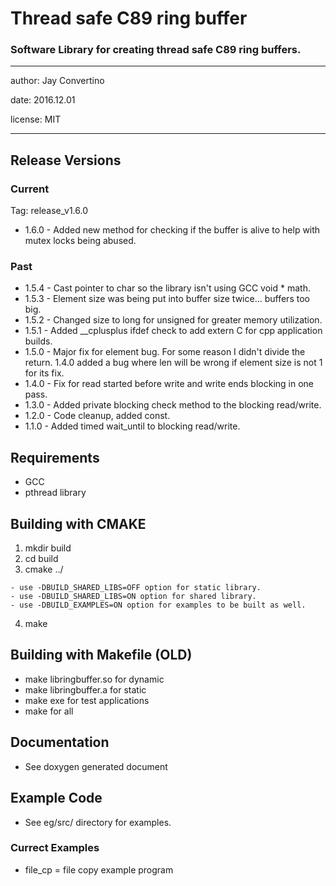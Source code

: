 # Thread safe C89 ring buffer

### Software Library for creating thread safe C89 ring buffers.

---

  author: Jay Convertino

  date: 2016.12.01

  license: MIT

---

## Release Versions
### Current
  Tag: release_v1.6.0
  - 1.6.0 - Added new method for checking if the buffer is alive to help with mutex locks being abused.

### Past
  - 1.5.4 - Cast pointer to char so the library isn't using GCC void * math.
  - 1.5.3 - Element size was being put into buffer size twice... buffers too big.
  - 1.5.2 - Changed size to long for unsigned for greater memory utilization.
  - 1.5.1 - Added __cplusplus ifdef check to add extern C for cpp application builds.
  - 1.5.0 - Major fix for element bug. For some reason I didn't divide the return.
            1.4.0 added a bug where len will be wrong if element size is not 1 for
            its fix.
  - 1.4.0 - Fix for read started before write and write ends blocking in one pass.
  - 1.3.0 - Added private blocking check method to the blocking read/write.
  - 1.2.0 - Code cleanup, added const.
  - 1.1.0 - Added timed wait_until to blocking read/write.

## Requirements
  - GCC
  - pthread library

## Building with CMAKE
  1. mkdir build
  2. cd build
  3. cmake ../

    - use -DBUILD_SHARED_LIBS=OFF option for static library.
    - use -DBUILD_SHARED_LIBS=ON option for shared library.
    - use -DBUILD_EXAMPLES=ON option for examples to be built as well.

  4. make

## Building with Makefile (OLD)
  - make libringbuffer.so for dynamic
  - make libringbuffer.a  for static
  - make exe for test applications
  - make for all

## Documentation
  - See doxygen generated document

## Example Code
  - See eg/src/ directory for examples.

### Currect Examples
  - file_cp = file copy example program
